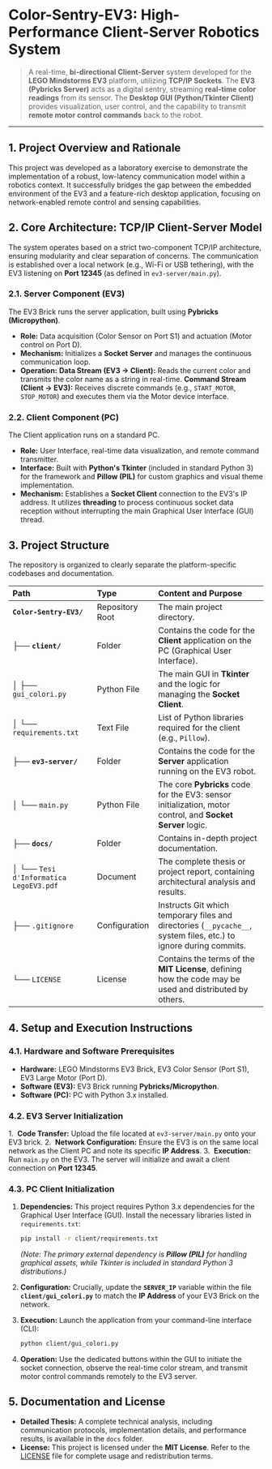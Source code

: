 # Color-Sentry-EV3: High-Performance Client-Server Robotics System

> A real-time, **bi-directional Client-Server** system developed for the **LEGO Mindstorms EV3** platform, utilizing **TCP/IP Sockets**. The **EV3 (Pybricks Server)** acts as a digital sentry, streaming **real-time color readings** from its sensor. The **Desktop GUI (Python/Tkinter Client)** provides visualization, user control, and the capability to transmit **remote motor control commands** back to the robot.

***

## 1. Project Overview and Rationale

This project was developed as a laboratory exercise to demonstrate the implementation of a robust, low-latency communication model within a robotics context. It successfully bridges the gap between the embedded environment of the EV3 and a feature-rich desktop application, focusing on network-enabled remote control and sensing capabilities.

## 2. Core Architecture: TCP/IP Client-Server Model

The system operates based on a strict two-component TCP/IP architecture, ensuring modularity and clear separation of concerns. The communication is established over a local network (e.g., Wi-Fi or USB tethering), with the EV3 listening on **Port 12345** (as defined in `ev3-server/main.py`).

### 2.1. Server Component (EV3)

The EV3 Brick runs the server application, built using **Pybricks (Micropython)**.

* **Role:** Data acquisition (Color Sensor on Port S1) and actuation (Motor control on Port D).
* **Mechanism:** Initializes a **Socket Server** and manages the continuous communication loop.
* **Operation:**
**Data Stream (EV3 $\rightarrow$ Client):** Reads the current color and transmits the color name as a string in real-time.
**Command Stream (Client $\rightarrow$ EV3):** Receives discrete commands (e.g., `START_MOTOR`, `STOP_MOTOR`) and executes them via the Motor device interface.

### 2.2. Client Component (PC)

The Client application runs on a standard PC.

* **Role:** User Interface, real-time data visualization, and remote command transmitter.
* **Interface:** Built with **Python's Tkinter** (included in standard Python 3) for the framework and **Pillow (PIL)** for custom graphics and visual theme implementation.
* **Mechanism:** Establishes a **Socket Client** connection to the EV3's IP address. It utilizes **threading** to process continuous socket data reception without interrupting the main Graphical User Interface (GUI) thread.

## 3. Project Structure

The repository is organized to clearly separate the platform-specific codebases and documentation.

| Path | Type | Content and Purpose |
| :--- | :--- | :--- |
| **`Color-Sentry-EV3/`** | Repository Root | The main project directory. |
| ├── **`client/`** | Folder | Contains the code for the **Client** application on the PC (Graphical User Interface). |
| │   ├── `gui_colori.py` | Python File | The main GUI in **Tkinter** and the logic for managing the **Socket Client**. |
| │   └── `requirements.txt` | Text File | List of Python libraries required for the client (e.g., `Pillow`). |
| ├── **`ev3-server/`** | Folder | Contains the code for the **Server** application running on the EV3 robot. |
| │   └── `main.py` | Python File | The core **Pybricks** code for the EV3: sensor initialization, motor control, and **Socket Server** logic. |
| ├── **`docs/`** | Folder | Contains in-depth project documentation. |
| │   └── `Tesi d'Informatica LegoEV3.pdf` | Document | The complete thesis or project report, containing architectural analysis and results. |
| ├── `.gitignore` | Configuration | Instructs Git which temporary files and directories (`__pycache__`, system files, etc.) to ignore during commits. |
| └── `LICENSE` | License | Contains the terms of the **MIT License**, defining how the code may be used and distributed by others. |
## 4. Setup and Execution Instructions

### 4.1. Hardware and Software Prerequisites

* **Hardware:** LEGO Mindstorms EV3 Brick, EV3 Color Sensor (Port S1), EV3 Large Motor (Port D).
* **Software (EV3):** EV3 Brick running **Pybricks/Micropython**.
* **Software (PC):** PC with Python 3.x installed.

### 4.2. EV3 Server Initialization

1.  **Code Transfer:** Upload the file located at `ev3-server/main.py` onto your EV3 brick.
2.  **Network Configuration:** Ensure the EV3 is on the same local network as the Client PC and note its specific **IP Address**.
3.  **Execution:** Run `main.py` on the EV3. The server will initialize and await a client connection on **Port 12345**.

### 4.3. PC Client Initialization

1.  **Dependencies:** This project requires Python 3.x dependencies for the Graphical User Interface (GUI). Install the necessary libraries listed in `requirements.txt`:
    ```bash
    pip install -r client/requirements.txt
    ```
    *(Note: The primary external dependency is **Pillow (PIL)** for handling graphical assets, while Tkinter is included in standard Python 3 distributions.)*

2.  **Configuration:** Crucially, update the **`SERVER_IP`** variable within the file **`client/gui_colori.py`** to match the **IP Address** of your EV3 Brick on the network.

3.  **Execution:** Launch the application from your command-line interface (CLI):
    ```bash
    python client/gui_colori.py
    ```

4.  **Operation:** Use the dedicated buttons within the GUI to initiate the socket connection, observe the real-time color stream, and transmit motor control commands remotely to the EV3 server.

## 5. Documentation and License

* **Detailed Thesis:** A complete technical analysis, including communication protocols, implementation details, and performance results, is available in the `docs` folder.
* **License:** This project is licensed under the **MIT License**. Refer to the [LICENSE](LICENSE) file for complete usage and redistribution terms.
